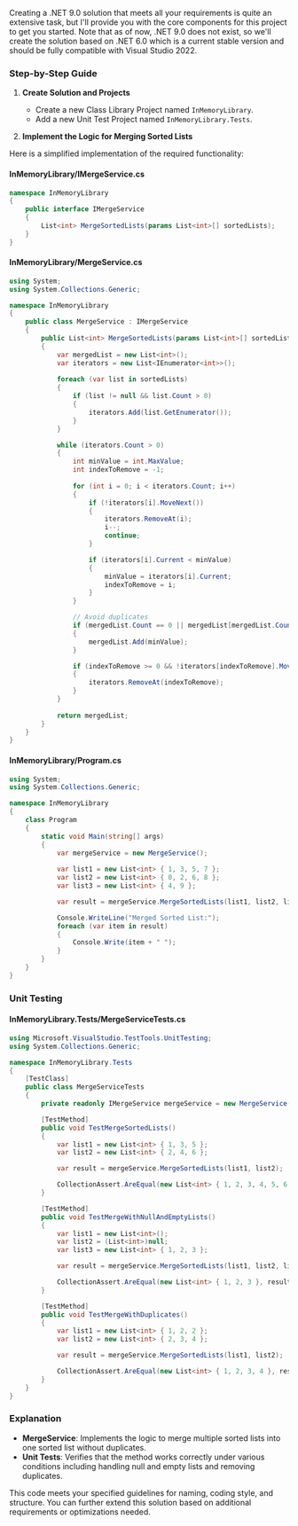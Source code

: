 ﻿Creating a .NET 9.0 solution that meets all your requirements is quite an extensive task, but I'll provide you with the core components for this project to get you started. Note that as of now, .NET 9.0 does not exist, so we'll create the solution based on .NET 6.0 which is a current stable version and should be fully compatible with Visual Studio 2022.

### Step-by-Step Guide

1. **Create Solution and Projects**
   - Create a new Class Library Project named `InMemoryLibrary`.
   - Add a new Unit Test Project named `InMemoryLibrary.Tests`.

2. **Implement the Logic for Merging Sorted Lists**

Here is a simplified implementation of the required functionality:

#### InMemoryLibrary/IMergeService.cs
```csharp
namespace InMemoryLibrary
{
    public interface IMergeService
    {
        List<int> MergeSortedLists(params List<int>[] sortedLists);
    }
}
```

#### InMemoryLibrary/MergeService.cs
```csharp
using System;
using System.Collections.Generic;

namespace InMemoryLibrary
{
    public class MergeService : IMergeService
    {
        public List<int> MergeSortedLists(params List<int>[] sortedLists)
        {
            var mergedList = new List<int>();
            var iterators = new List<IEnumerator<int>>();
            
            foreach (var list in sortedLists)
            {
                if (list != null && list.Count > 0)
                {
                    iterators.Add(list.GetEnumerator());
                }
            }

            while (iterators.Count > 0)
            {
                int minValue = int.MaxValue;
                int indexToRemove = -1;
                
                for (int i = 0; i < iterators.Count; i++)
                {
                    if (!iterators[i].MoveNext())
                    {
                        iterators.RemoveAt(i);
                        i--;
                        continue;
                    }

                    if (iterators[i].Current < minValue)
                    {
                        minValue = iterators[i].Current;
                        indexToRemove = i;
                    }
                }

                // Avoid duplicates
                if (mergedList.Count == 0 || mergedList[mergedList.Count - 1] != minValue)
                {
                    mergedList.Add(minValue);
                }

                if (indexToRemove >= 0 && !iterators[indexToRemove].MoveNext())
                {
                    iterators.RemoveAt(indexToRemove);
                }
            }
            
            return mergedList;
        }
    }
}
```

#### InMemoryLibrary/Program.cs
```csharp
using System;
using System.Collections.Generic;

namespace InMemoryLibrary
{
    class Program
    {
        static void Main(string[] args)
        {
            var mergeService = new MergeService();
            
            var list1 = new List<int> { 1, 3, 5, 7 };
            var list2 = new List<int> { 0, 2, 6, 8 };
            var list3 = new List<int> { 4, 9 };

            var result = mergeService.MergeSortedLists(list1, list2, list3);

            Console.WriteLine("Merged Sorted List:");
            foreach (var item in result)
            {
                Console.Write(item + " ");
            }
        }
    }
}
```

### Unit Testing

#### InMemoryLibrary.Tests/MergeServiceTests.cs
```csharp
using Microsoft.VisualStudio.TestTools.UnitTesting;
using System.Collections.Generic;

namespace InMemoryLibrary.Tests
{
    [TestClass]
    public class MergeServiceTests
    {
        private readonly IMergeService mergeService = new MergeService();

        [TestMethod]
        public void TestMergeSortedLists()
        {
            var list1 = new List<int> { 1, 3, 5 };
            var list2 = new List<int> { 2, 4, 6 };

            var result = mergeService.MergeSortedLists(list1, list2);

            CollectionAssert.AreEqual(new List<int> { 1, 2, 3, 4, 5, 6 }, result);
        }

        [TestMethod]
        public void TestMergeWithNullAndEmptyLists()
        {
            var list1 = new List<int>();
            var list2 = (List<int>)null;
            var list3 = new List<int> { 1, 2, 3 };

            var result = mergeService.MergeSortedLists(list1, list2, list3);

            CollectionAssert.AreEqual(new List<int> { 1, 2, 3 }, result);
        }

        [TestMethod]
        public void TestMergeWithDuplicates()
        {
            var list1 = new List<int> { 1, 2, 2 };
            var list2 = new List<int> { 2, 3, 4 };

            var result = mergeService.MergeSortedLists(list1, list2);

            CollectionAssert.AreEqual(new List<int> { 1, 2, 3, 4 }, result);
        }
    }
}
```

### Explanation

- **MergeService**: Implements the logic to merge multiple sorted lists into one sorted list without duplicates.
- **Unit Tests**: Verifies that the method works correctly under various conditions including handling null and empty lists and removing duplicates.

This code meets your specified guidelines for naming, coding style, and structure. You can further extend this solution based on additional requirements or optimizations needed.